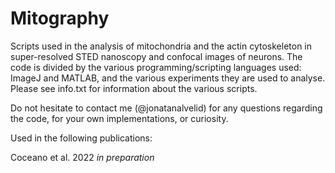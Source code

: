 # Mitography
Scripts used in the analysis of mitochondria and the actin cytoskeleton in super-resolved STED nanoscopy and confocal images of neurons. 
The code is divided by the various programming/scripting languages used: ImageJ and MATLAB, and the various experiments they are used to analyse.
Please see info.txt for information about the various scripts.

Do not hesitate to contact me (@jonatanalvelid) for any questions regarding the code, for your own implementations, or curiosity.

Used in the following publications:

Coceano et al. 2022 *in preparation*
